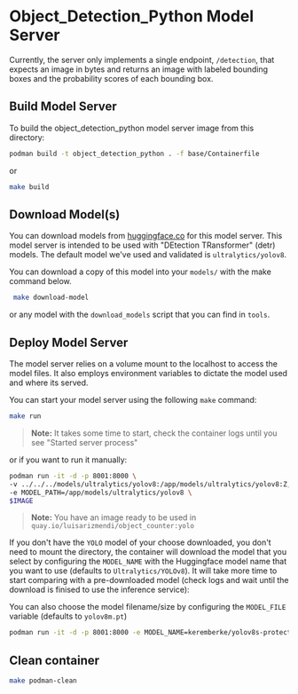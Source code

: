 # Object_Detection_Python Model Server

Currently, the server only implements a single endpoint, `/detection`, that expects an image in bytes and returns an image with labeled bounding boxes and the probability scores of each bounding box. 

## Build Model Server

To build the object_detection_python model server image from this directory:

```bash
podman build -t object_detection_python . -f base/Containerfile
```
or
```bash
make build
```

## Download Model(s)

You can download models from [huggingface.co](https://huggingface.co/) for this model server. This model server is intended to be used with "DEtection TRansformer" (detr) models. The default model we've used and validated is `ultralytics/yolov8`.

You can download a copy of this model into your `models/` with the make command below. 

```bash
 make download-model
```
or any model with the `download_models` script that you can find in `tools`.

## Deploy Model Server

The model server relies on a volume mount to the localhost to access the model files. It also employs environment variables to dictate the model used and where its served. 

You can start your model server using the following `make` command:

```bash
make run
```

> **Note:**
> It takes some time to start, check the container logs until you see "Started server process"


or if you want to run it manually:

```bash
podman run -it -d -p 8001:8000 \
-v ../../../models/ultralytics/yolov8:/app/models/ultralytics/yolov8:Z,ro \
-e MODEL_PATH=/app/models/ultralytics/yolov8 \
$IMAGE
```

> **Note:**
> You have an image ready to be used in `quay.io/luisarizmendi/object_counter:yolo`


If you don't have the `YOLO` model of your choose downloaded, you don't need to mount the directory, the container will download the model that you select by configuring the `MODEL_NAME` with the Huggingface model name that you want to use (defaults to `Ultralytics/YOLOv8`). It will take more time to start comparing with a pre-downloaded model (check logs and wait until the download is finised to use the inference service):

You can also choose the model filename/size by configuring the `MODEL_FILE` variable (defaults to `yolov8m.pt`)

```bash
podman run -it -d -p 8001:8000 -e MODEL_NAME=keremberke/yolov8s-protective-equipment-detection  -e MODEL_FILE=best.pt  $IMAGE
```

## Clean container

```bash
make podman-clean
```
